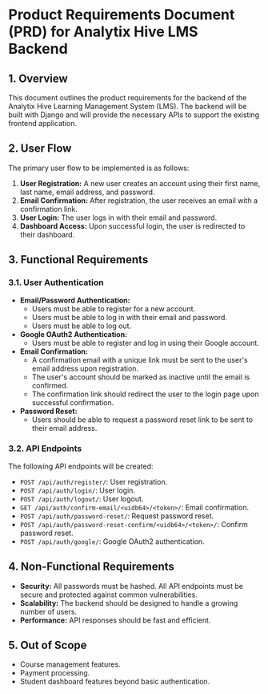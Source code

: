 
# Product Requirements Document (PRD) for Analytix Hive LMS Backend

## 1. Overview

This document outlines the product requirements for the backend of the Analytix Hive Learning Management System (LMS). The backend will be built with Django and will provide the necessary APIs to support the existing frontend application.

## 2. User Flow

The primary user flow to be implemented is as follows:

1.  **User Registration:** A new user creates an account using their first name, last name, email address, and password.
2.  **Email Confirmation:** After registration, the user receives an email with a confirmation link.
3.  **User Login:** The user logs in with their email and password.
4.  **Dashboard Access:** Upon successful login, the user is redirected to their dashboard.

## 3. Functional Requirements

### 3.1. User Authentication

*   **Email/Password Authentication:**
    *   Users must be able to register for a new account.
    *   Users must be able to log in with their email and password.
    *   Users must be able to log out.
*   **Google OAuth2 Authentication:**
    *   Users must be able to register and log in using their Google account.
*   **Email Confirmation:**
    *   A confirmation email with a unique link must be sent to the user's email address upon registration.
    *   The user's account should be marked as inactive until the email is confirmed.
    *   The confirmation link should redirect the user to the login page upon successful confirmation.
*   **Password Reset:**
    *   Users should be able to request a password reset link to be sent to their email address.

### 3.2. API Endpoints

The following API endpoints will be created:

*   `POST /api/auth/register/`: User registration.
*   `POST /api/auth/login/`: User login.
*   `POST /api/auth/logout/`: User logout.
*   `GET /api/auth/confirm-email/<uidb64>/<token>/`: Email confirmation.
*   `POST /api/auth/password-reset/`: Request password reset.
*   `POST /api/auth/password-reset-confirm/<uidb64>/<token>/`: Confirm password reset.
*   `POST /api/auth/google/`: Google OAuth2 authentication.

## 4. Non-Functional Requirements

*   **Security:** All passwords must be hashed. All API endpoints must be secure and protected against common vulnerabilities.
*   **Scalability:** The backend should be designed to handle a growing number of users.
*   **Performance:** API responses should be fast and efficient.

## 5. Out of Scope

*   Course management features.
*   Payment processing.
*   Student dashboard features beyond basic authentication.
